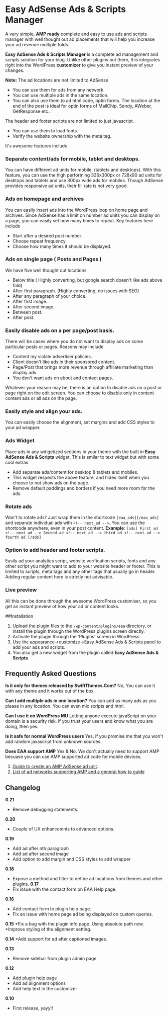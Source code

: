 # Easy AdSense Ads & Scripts Manager


A very simple, **AMP ready** complete and easy to use ads and scripts manager with well thought out ad placements that will help you increase your ad revenue multiple folds.


**Easy AdSense Ads & Scripts Manager** is a complete ad management and scripts solution for your blog. 
Unlike other plugins out there, this integrates right into the WordPress **customizer** to give you instant preview of your changes.

**Note:**
The ad locations are not limited to AdSense
* You can use them for ads from any network.
* You can use multiple ads in the same location.
* You can also use them to ad html code, optin forms. The location at the end of the post is ideal for optin forms of MailChip, Sendy, AWeber, GetResponse etc.. 

The header and footer scripts are not limited to just javascript.
* You can use them to load fonts.
* Verify the website ownership with the meta tag.


It's awesome features include

### Separate content/ads for mobile, tablet and desktops.
You can have different ad units for mobile, (tablets and desktops). 
With this feature, you can use the high performing 336x300px or 728x90 ad units for desktops and tablets and use 300px wide ads for mobiles.
Though AdSense provides responsive ad units, their fill rate is not very good.

### Ads on homepage and archives
You can easily insert ads into the WordPress loop on home page and archives. Since AdSense has a limit on number ad units you can display on a page, you can easily set how many times to repeat.
Key features here include
* Start after a desired post number.
* Choose repeat frequency.
* Choose how many times it should be displayed.

### Ads on single page ( Posts and Pages )
We have five well thought out locations
* Below title ( Highly converting, but google search doesn't like ads above fold)
* After first paragraph. (Highly converting, no issues with SEO)
* After any paragraph of your choice.
* After first image.
* After second image.
* Between post.
* After post.

### Easily disable ads on a per page/post basis.
There will be cases where you do not want to display ads on some particular posts or pages. Reasons may include
* Content my violate advertiser policies.
* Client doesn't like ads in their sponsored content.
* Page/Post that brings more revenue through affiliate marketing than display ads.
* You don't want ads on about and contact pages.

Whatever your reason may be, there is an option to disable ads on a post or page right on the edit screen.
You can choose to disable only in content content ads or all ads on the page.

### Easily style and align your ads.
You can easily choose the alignment, set margins and add CSS styles to your ad wrapper.

### Ads Widget
Place ads in any wdigetized sections in your theme with the built in **Easy AdSense Ads & Scripts** widget.
This is smilar to text widget but with some cool extras
* Add separate ads/content for desktop & tablets and mobiles.
* This widget respects the above feature, and hides itself when you choose to not show ads on the page.
* Remove default paddings and borders if you need more room for the ads.

### Rotate ads
Wan't to rotate ads? Just wrap them in the shortcode `[eaa_ads][/eaa_ads]` and separate individual ads with `<!-- next_ad -->`.
You can use the shortcode anywhere, even in your post content.
**Example**:
        ```
        [ads]
        First ad <!-- next_ad -->
        Second ad <!-- next_ad -->
        third ad <!-- next_ad -->
        fourth ad
        [/ads]
        ```
### Option to add header and footer scripts.
Easily ad your analytics script, website verification scripts, fonts and any other script you might want to add to your website header or footer.
This is limited to scripts, meta tags and any other tags that usually go in header. Adding regular content here is strictly not advisable.


### Live preview
All this can be done through the awesome WordPress customiser, so you get an instant preview of how your ad or content looks.



##Installation

1. Upload the plugin files to the `/wp-content/plugins/eaa` directory, or install the plugin through the WordPress plugins screen directly.
1. Activate the plugin through the 'Plugins' screen in WordPress
1. Use the appearance->customize->Easy AdSense Ads & Scripts panel to add your ads and scripts.
1. You also get a new widget from the plugin called **Easy AdSense Ads & Scripts**


## Frequently Asked Questions 

**Is it only for themes released by SwiftThemes.Com?**
No, You can use it with any theme and it works out of the box.

**Can I add multiple ads in one location?**
You can add as many ads as you please in any location. You can even mix scripts and html.

**Can I use it on WordPress MU**
Letting anyone execute javaScript on your domain is a security risk. If you trust your users and know what you are doing, then yes.

**Is it safe for normal WordPress users**
Yes, if you promise me that you won't add random javascript from unknown sources.

**Does EAA support AMP**
Yes & No.
We don't actually need to support AMP becuase you can use AMP supported ad code for mobile devices.
1. [Guide to create an AMP AdSense ad unit](https://support.google.com/adsense/answer/7183212?hl=en "Guide to create an AMP AdSense ad unit").
1. [List of ad networks supporting AMP and a general how to guide](https://www.ampproject.org/docs/reference/components/ads/amp-ad#supported-ad-networks)

## Changelog 

**0.21**

* Remove debugging statements.

**0.20**

* Couple of UX enhancemnts to advanced options.

**0.19**
* Add ad after nth paragraph
* Add ad after second image
* Add option to add margin and CSS styles to add wrapper

**0.18**
* Expose a method and filter to define ad locations from themes and other plugins. 
**0.17**
* Fix issue with the contact form on EAA Help page.

**0.16**
* Add contact form to plugin help page.
* Fix an issue with home page ad being displayed on custom queries.

**0.15**
*Fix a bug with the plugin info page. Using absolute path now. 
*Improve styling of the alignment setting.

**0.14**
*Add support for ad after captioned images.

**0.13**
* Remove sidebar from plugin admin page

**0.12**
* Add plugin help page
* Add ad alignment options
* Add help text in the customizer

**0.10** 
* First release, yayy!!

